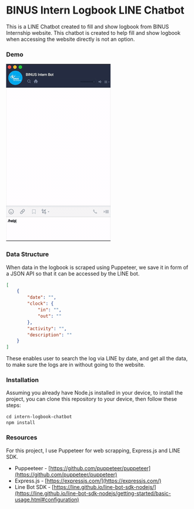 # BINUS Intern Logbook LINE Chatbot

This is a LINE Chatbot created to fill and show logbook from BINUS Internship website. This chatbot is created to help fill and show logbook when accessing the website directly is not an option.

### Demo
![Alt Text](assets/demo.gif)

### Data Structure
When data in the logbook is scraped using Puppeteer, we save it in form of a JSON API so that it can be accessed by the LINE bot.

```json
[
    {
        "date": "",
        "clock": {
            "in": "",
            "out": ""
        },
        "activity": "",
        "description": ""
    }
]
```

These enables user to search the log via LINE by date, and get all the data, to make sure the logs are in without going to the website.

### Installation
Assuming you already have Node.js installed in your device, to install the project, you can clone this repository to your device, then follow these steps:

```
cd intern-logbook-chatbot
npm install
```

### Resources
For this project, I use Puppeteer for web scrapping, Express.js and LINE SDK.

- Puppeeteer - [https://github.com/puppeteer/puppeteer](https://github.com/puppeteer/puppeteer)
- Express.js - [https://expressjs.com/](https://expressjs.com/)
- Line Bot SDK - [https://line.github.io/line-bot-sdk-nodejs/](https://line.github.io/line-bot-sdk-nodejs/getting-started/basic-usage.html#configuration)
